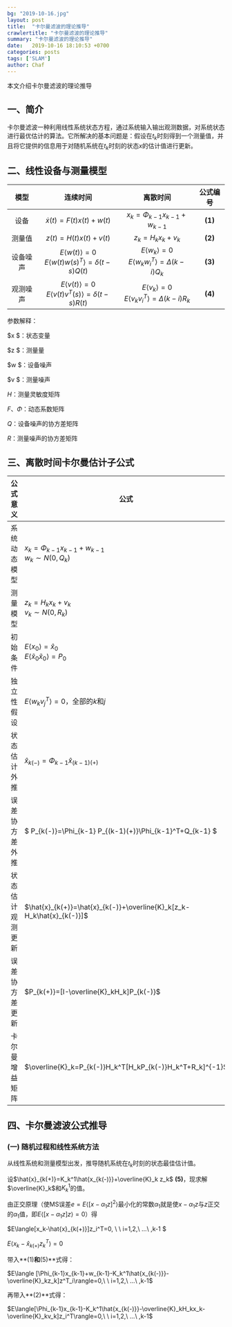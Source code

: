 ```yaml
---
bg: "2019-10-16.jpg"
layout: post
title:  "卡尔曼滤波的理论推导"
crawlertitle: "卡尔曼滤波的理论推导"
summary: "卡尔曼滤波的理论推导"
date:   2019-10-16 18:10:53 +0700
categories: posts
tags: ['SLAM']
author: Chaf
---
```


本文介绍卡尔曼滤波的理论推导

## 一、简介

卡尔曼滤波一种利用线性系统状态方程，通过系统输入输出观测数据，对系统状态进行最优估计的算法。它所解决的基本问题是：假设在$t_k$时刻得到一个测量值，并且将它提供的信息用于对随机系统在$t_k$时刻的状态$x$的估计值进行更新。

## 二、线性设备与测量模型

|   模型   |                           连续时间                           |                           离散时间                           | 公式编号 |
| :------: | :----------------------------------------------------------: | :----------------------------------------------------------: | :------: |
|   设备   |                  $\dot{x}(t)=F(t)x(t)+w(t)$                  |               $x_k=\Phi_{k-1}x_{k-1}+w_{k-1}$                | **(1)**  |
|  测量值  |                     $z(t)=H(t)x(t)+v(t)$                     |                       $z_k=H_kx_k+v_k$                       | **(2)**  |
| 设备噪声 | $E\langle w(t)\rangle=0$<br>$E\langle w(t)w(s)^T\rangle=\delta(t-s)Q(t)$ | $E\langle w_k\rangle=0$<br>$E\langle w_kw_i^T\rangle=\Delta(k-i)Q_k$ | **(3)**  |
| 观测噪声 | $E\langle v(t)\rangle=0$<br>$E\langle v(t)v^T(s)\rangle=\delta(t-s)R(t)$ | $E\langle v_k\rangle=0$<br>$E\langle v_k v_i^T\rangle=\Delta(k-i)R_k$ | **(4)**  |

参数解释：

$x $：状态变量 

$z $：测量量

$w $：设备噪声

$v $：测量噪声

$H$：测量灵敏度矩阵

$F、\Phi$：动态系数矩阵

$Q$：设备噪声的协方差矩阵

$R$：测量噪声的协方差矩阵

## 三、离散时间卡尔曼估计子公式

| 公式意义         | 公式                                                         |
| ---------------- | ------------------------------------------------------------ |
| 系统动态模型     | $x_k=\Phi_{k-1}x_{k-1}+w_{k-1}$<br>$w_k\sim N(0,Q_k)$        |
| 测量模型         | $z_k=H_kx_k+v_k$<br>$v_k\sim N(0,R_k)$                       |
| 初始条件         | $E\langle x_0\rangle=\hat{x}_0$<br>$E\langle\widetilde{x}_0\widetilde{x}_0\rangle=P_0$ |
| 独立性假设       | $E\langle w_k v_j^T\rangle=0$，全部的$k$和$j$                |
| 状态估计外推     | $\hat{x}_{k(-)}=\Phi_{k-1}\hat{x}_{(k-1)(+)}$                |
| 误差协方差外推   | $ P_{k(-)}=\Phi_{k-1} P_{(k-1)(+)}\Phi_{k-1}^T+Q_{k-1} $     |
| 状态估计观测更新 | $\hat{x}_{k(+)}=\hat{x}_{k(-)}+\overline{K}_k[z_k-H_k\hat{x}_{k(-)}]$ |
| 误差协方差更新   | $P_{k(+)}=[I-\overline{K}_kH_k]P_{k(-)}$                     |
| 卡尔曼增益矩阵   | $\overline{K}_k=P_{k(-)}H_k^T[H_kP_{k(-)}H_k^T+R_k]^{-1}$    |

## 四、卡尔曼滤波公式推导

### (一) 随机过程和线性系统方法

从线性系统和测量模型出发，推导随机系统在$t_k$时刻的状态最佳估计值。

设$\hat{x}_{k(+)}=K_k^1\hat{x_{k(-)}}+\overline{K}_k z_k$ **(5)**，现求解$\overline{K}_k$和$K_k^1$的值。

由正交原理（使MS误差$e=E\langle[x-\alpha_1z]^2\rangle$最小化的常数$\alpha_1$就是使$x-\alpha_1z$与$z$正交的$\alpha_1$值，即$E\langle [x-\alpha_1z]z\rangle=0$）得

$E\langle[x_k-\hat{x}_{k(+)}]z_i^T=0, \ \ i=1,2,\ ...\ ,k-1 $

$E\langle x_k-\hat{x}_{k(+)}z_k^T\rangle=0$

带入**(1)**和**(5)**式得：

$E\langle [\Phi_{k-1}x_{k-1}+w_{k-1}-K_k^1\hat{x_{k(-)}}-\overline{K}_kz_k]z^T_i\rangle=0,\ \ i=1,2,\ ...\ ,k-1$

再带入**(2)**式得：

$E\langle[\Phi_{k-1}x_{k-1}-K_k^1\hat{x_{k(-)}}-\overline{K}_kH_kx_k-\overline{K}_kv_k]z_i^T\rangle=0,\ \ i=1,2,\ ...\ ,k-1$ 





